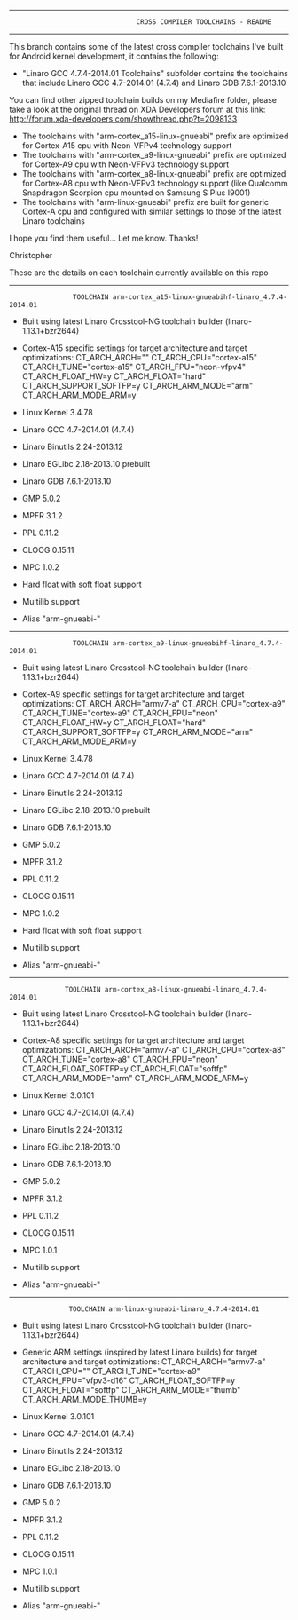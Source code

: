 ___________________________________________________________________________________________________________

                                    CROSS COMPILER TOOLCHAINS - README
___________________________________________________________________________________________________________


This branch contains some of the latest cross compiler toolchains I've built for Android kernel development,
it contains the following:
- "Linaro GCC 4.7.4-2014.01 Toolchains" subfolder contains the toolchains that include Linaro GCC 4.7-2014.01 (4.7.4)
  and Linaro GDB 7.6.1-2013.10

You can find other zipped toolchain builds on my Mediafire folder, please take a look at the original thread on
XDA Developers forum at this link:
       http://forum.xda-developers.com/showthread.php?t=2098133


- The toolchains with "arm-cortex_a15-linux-gnueabi" prefix are optimized for Cortex-A15 cpu with Neon-VFPv4 technology support
- The toolchains with "arm-cortex_a9-linux-gnueabi" prefix are optimized for Cortex-A9 cpu with Neon-VFPv3 technology support
- The toolchains with "arm-cortex_a8-linux-gnueabi" prefix are optimized for Cortex-A8 cpu with Neon-VFPv3 technology support
  (like Qualcomm Snapdragon Scorpion cpu mounted on Samsung S Plus I9001)
- The toolchains with "arm-linux-gnueabi" prefix are built for generic Cortex-A cpu and configured with similar settings
to those of the latest Linaro toolchains

I hope you find them useful...
Let me know.
Thanks!

Christopher


These are the details on each toolchain currently available on this repo
___________________________________________________________________________________________________________

                    TOOLCHAIN arm-cortex_a15-linux-gnueabihf-linaro_4.7.4-2014.01

- Built using latest Linaro Crosstool-NG toolchain builder (linaro-1.13.1+bzr2644)
- Cortex-A15 specific settings for target architecture and target optimizations:
    CT_ARCH_ARCH=""
    CT_ARCH_CPU="cortex-a15"
    CT_ARCH_TUNE="cortex-a15"
    CT_ARCH_FPU="neon-vfpv4"
    CT_ARCH_FLOAT_HW=y
    CT_ARCH_FLOAT="hard"
    CT_ARCH_SUPPORT_SOFTFP=y
    CT_ARCH_ARM_MODE="arm"
    CT_ARCH_ARM_MODE_ARM=y

- Linux Kernel 3.4.78
- Linaro GCC 4.7-2014.01 (4.7.4)
- Linaro Binutils 2.24-2013.12
- Linaro EGLibc 2.18-2013.10 prebuilt
- Linaro GDB 7.6.1-2013.10
- GMP 5.0.2
- MPFR 3.1.2
- PPL 0.11.2
- CLOOG 0.15.11
- MPC 1.0.2
- Hard float with soft float support
- Multilib support
- Alias "arm-gnueabi-"
___________________________________________________________________________________________________________

                    TOOLCHAIN arm-cortex_a9-linux-gnueabihf-linaro_4.7.4-2014.01

- Built using latest Linaro Crosstool-NG toolchain builder (linaro-1.13.1+bzr2644)
- Cortex-A9 specific settings for target architecture and target optimizations:
    CT_ARCH_ARCH="armv7-a"
    CT_ARCH_CPU="cortex-a9"
    CT_ARCH_TUNE="cortex-a9"
    CT_ARCH_FPU="neon"
    CT_ARCH_FLOAT_HW=y
    CT_ARCH_FLOAT="hard"
    CT_ARCH_SUPPORT_SOFTFP=y
    CT_ARCH_ARM_MODE="arm"
    CT_ARCH_ARM_MODE_ARM=y

- Linux Kernel 3.4.78
- Linaro GCC 4.7-2014.01 (4.7.4)
- Linaro Binutils 2.24-2013.12
- Linaro EGLibc 2.18-2013.10 prebuilt
- Linaro GDB 7.6.1-2013.10
- GMP 5.0.2
- MPFR 3.1.2
- PPL 0.11.2
- CLOOG 0.15.11
- MPC 1.0.2
- Hard float with soft float support
- Multilib support
- Alias "arm-gnueabi-"
___________________________________________________________________________________________________________

                  TOOLCHAIN arm-cortex_a8-linux-gnueabi-linaro_4.7.4-2014.01

- Built using latest Linaro Crosstool-NG toolchain builder (linaro-1.13.1+bzr2644)
- Cortex-A8 specific settings for target architecture and target optimizations:
    CT_ARCH_ARCH="armv7-a"
    CT_ARCH_CPU="cortex-a8"
    CT_ARCH_TUNE="cortex-a8"
    CT_ARCH_FPU="neon"
    CT_ARCH_FLOAT_SOFTFP=y
    CT_ARCH_FLOAT="softfp"
    CT_ARCH_ARM_MODE="arm"
    CT_ARCH_ARM_MODE_ARM=y

- Linux Kernel 3.0.101
- Linaro GCC 4.7-2014.01 (4.7.4)
- Linaro Binutils 2.24-2013.12
- Linaro EGLibc 2.18-2013.10
- Linaro GDB 7.6.1-2013.10
- GMP 5.0.2
- MPFR 3.1.2
- PPL 0.11.2
- CLOOG 0.15.11
- MPC 1.0.1
- Multilib support
- Alias "arm-gnueabi-"
___________________________________________________________________________________________________________

                   TOOLCHAIN arm-linux-gnueabi-linaro_4.7.4-2014.01

- Built using latest Linaro Crosstool-NG toolchain builder (linaro-1.13.1+bzr2644)
- Generic ARM settings (inspired by latest Linaro builds) for target architecture and target optimizations:
    CT_ARCH_ARCH="armv7-a"
    CT_ARCH_CPU=""
    CT_ARCH_TUNE="cortex-a9"
    CT_ARCH_FPU="vfpv3-d16"
    CT_ARCH_FLOAT_SOFTFP=y
    CT_ARCH_FLOAT="softfp"
    CT_ARCH_ARM_MODE="thumb"
    CT_ARCH_ARM_MODE_THUMB=y

- Linux Kernel 3.0.101
- Linaro GCC 4.7-2014.01 (4.7.4)
- Linaro Binutils 2.24-2013.12
- Linaro EGLibc 2.18-2013.10
- Linaro GDB 7.6.1-2013.10
- GMP 5.0.2
- MPFR 3.1.2
- PPL 0.11.2
- CLOOG 0.15.11
- MPC 1.0.1
- Multilib support
- Alias "arm-gnueabi-"
